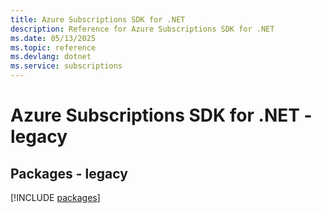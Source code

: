 ```yaml
---
title: Azure Subscriptions SDK for .NET
description: Reference for Azure Subscriptions SDK for .NET
ms.date: 05/13/2025
ms.topic: reference
ms.devlang: dotnet
ms.service: subscriptions
---
```

# Azure Subscriptions SDK for .NET - legacy
## Packages - legacy
[!INCLUDE [packages](subscriptions-index.md)]
